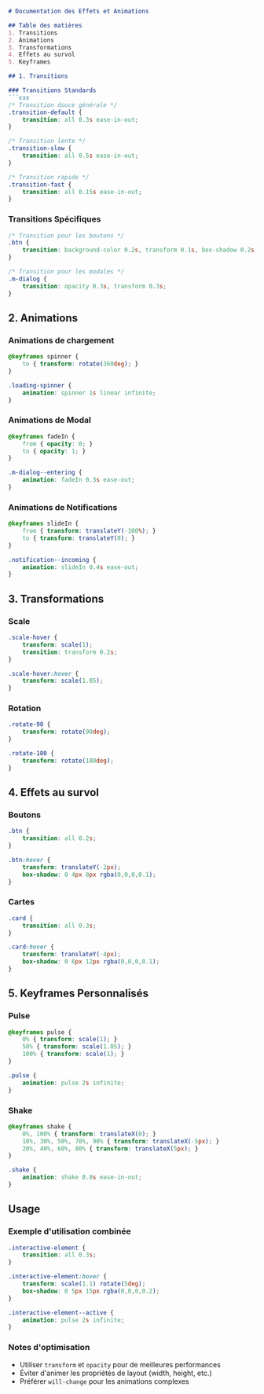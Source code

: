 

```markdown
# Documentation des Effets et Animations

## Table des matières
1. Transitions
2. Animations
3. Transformations
4. Effets au survol
5. Keyframes

## 1. Transitions

### Transitions Standards
```css
/* Transition douce générale */
.transition-default {
    transition: all 0.3s ease-in-out;
}

/* Transition lente */
.transition-slow {
    transition: all 0.5s ease-in-out;
}

/* Transition rapide */
.transition-fast {
    transition: all 0.15s ease-in-out;
}
```

### Transitions Spécifiques
```css
/* Transition pour les boutons */
.btn {
    transition: background-color 0.2s, transform 0.1s, box-shadow 0.2s;
}

/* Transition pour les modales */
.m-dialog {
    transition: opacity 0.3s, transform 0.3s;
}
```

## 2. Animations

### Animations de chargement
```css
@keyframes spinner {
    to { transform: rotate(360deg); }
}

.loading-spinner {
    animation: spinner 1s linear infinite;
}
```

### Animations de Modal
```css
@keyframes fadeIn {
    from { opacity: 0; }
    to { opacity: 1; }
}

.m-dialog--entering {
    animation: fadeIn 0.3s ease-out;
}
```

### Animations de Notifications
```css
@keyframes slideIn {
    from { transform: translateY(-100%); }
    to { transform: translateY(0); }
}

.notification--incoming {
    animation: slideIn 0.4s ease-out;
}
```

## 3. Transformations

### Scale
```css
.scale-hover {
    transform: scale(1);
    transition: transform 0.2s;
}

.scale-hover:hover {
    transform: scale(1.05);
}
```

### Rotation
```css
.rotate-90 {
    transform: rotate(90deg);
}

.rotate-180 {
    transform: rotate(180deg);
}
```

## 4. Effets au survol

### Boutons
```css
.btn {
    transition: all 0.2s;
}

.btn:hover {
    transform: translateY(-2px);
    box-shadow: 0 4px 8px rgba(0,0,0,0.1);
}
```

### Cartes
```css
.card {
    transition: all 0.3s;
}

.card:hover {
    transform: translateY(-4px);
    box-shadow: 0 6px 12px rgba(0,0,0,0.1);
}
```

## 5. Keyframes Personnalisés

### Pulse
```css
@keyframes pulse {
    0% { transform: scale(1); }
    50% { transform: scale(1.05); }
    100% { transform: scale(1); }
}

.pulse {
    animation: pulse 2s infinite;
}
```

### Shake
```css
@keyframes shake {
    0%, 100% { transform: translateX(0); }
    10%, 30%, 50%, 70%, 90% { transform: translateX(-5px); }
    20%, 40%, 60%, 80% { transform: translateX(5px); }
}

.shake {
    animation: shake 0.8s ease-in-out;
}
```

## Usage

### Exemple d'utilisation combinée
```css
.interactive-element {
    transition: all 0.3s;
}

.interactive-element:hover {
    transform: scale(1.1) rotate(5deg);
    box-shadow: 0 5px 15px rgba(0,0,0,0.2);
}

.interactive-element--active {
    animation: pulse 2s infinite;
}
```

### Notes d'optimisation
- Utiliser `transform` et `opacity` pour de meilleures performances
- Éviter d'animer les propriétés de layout (width, height, etc.)
- Préférer `will-change` pour les animations complexes
```

